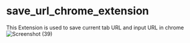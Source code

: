 # save_url_chrome_extension
This Extension is used to save current tab URL and input URL in chrome
<br>
![Screenshot (39)](https://github.com/20a31a05g3/save_url_chrome_extension/assets/87414605/6be800b0-9df2-4c87-903a-9e6d468b2f76)
